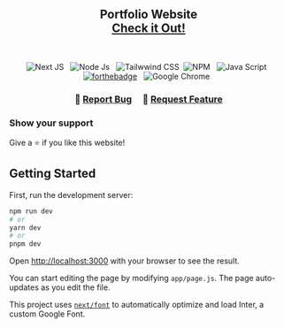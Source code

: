 <h2 align="center">
  Portfolio Website<br/>
  <a href="https://athulcodes.vercel.app" target="_blank">Check it Out!</a>
</h2>

<br/>

<center> 

![Next JS](https://img.shields.io/badge/Next-black?style=for-the-badge&logo=next.js&logoColor=white) &nbsp;
![Node Js](https://img.shields.io/badge/Node.js-43853D?style=for-the-badge&logo=node.js&logoColor=white) &nbsp;
![Tailwwind CSS](https://img.shields.io/badge/Tailwind_CSS-38B2AC?style=for-the-badge&logo=tailwind-css&logoColor=white)&nbsp;
![NPM](https://img.shields.io/badge/NPM-%23CB3837.svg?style=for-the-badge&logo=npm&logoColor=white) &nbsp;
![Java Script](https://img.shields.io/badge/JavaScript-F7DF1E?style=for-the-badge&logo=javascript&logoColor=black) &nbsp;
[![forthebadge](https://forthebadge.com/images/badges/open-source.svg)](https://forthebadge.com) &nbsp;
![Google Chrome](https://img.shields.io/badge/Google%20Chrome-4285F4?style=for-the-badge&logo=GoogleChrome&logoColor=white) &nbsp;

</center>

<h3 align="center">
    🔹
    <a href="https://github.com/Athlmohn/nextfolio/issues">Report Bug</a> &nbsp; &nbsp;
    🔹
    <a href="https://github.com/Athlmohn/nextfolio/issues">Request Feature</a>
</h3>

### Show your support

Give a ⭐ if you like this website!


## Getting Started

First, run the development server:

```bash
npm run dev
# or
yarn dev
# or
pnpm dev
```

Open [http://localhost:3000](http://localhost:3000) with your browser to see the result.

You can start editing the page by modifying `app/page.js`. The page auto-updates as you edit the file.

This project uses [`next/font`](https://nextjs.org/docs/basic-features/font-optimization) to automatically optimize and load Inter, a custom Google Font.